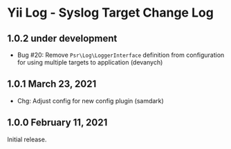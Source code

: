 # Yii Log - Syslog Target Change Log


## 1.0.2 under development

- Bug #20: Remove `Psr\Log\LoggerInterface` definition from configuration for using multiple targets to application (devanych)


## 1.0.1 March 23, 2021

- Chg: Adjust config for new config plugin (samdark)

## 1.0.0 February 11, 2021

Initial release.
